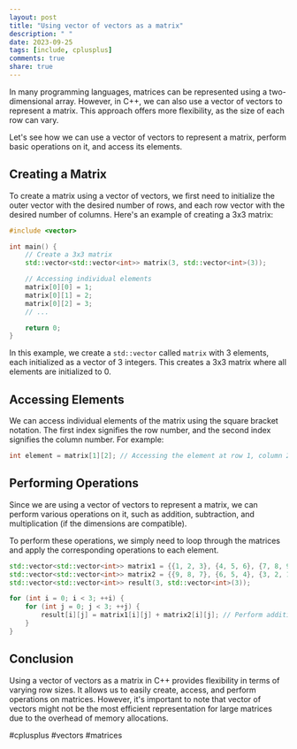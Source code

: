 ```yaml
---
layout: post
title: "Using vector of vectors as a matrix"
description: " "
date: 2023-09-25
tags: [include, cplusplus]
comments: true
share: true
---
```


In many programming languages, matrices can be represented using a two-dimensional array. However, in C++, we can also use a vector of vectors to represent a matrix. This approach offers more flexibility, as the size of each row can vary.

Let's see how we can use a vector of vectors to represent a matrix, perform basic operations on it, and access its elements.

## Creating a Matrix

To create a matrix using a vector of vectors, we first need to initialize the outer vector with the desired number of rows, and each row vector with the desired number of columns. Here's an example of creating a 3x3 matrix:

```cpp
#include <vector>

int main() {
    // Create a 3x3 matrix
    std::vector<std::vector<int>> matrix(3, std::vector<int>(3));

    // Accessing individual elements
    matrix[0][0] = 1;
    matrix[0][1] = 2;
    matrix[0][2] = 3;
    // ...

    return 0;
}
```

In this example, we create a `std::vector` called `matrix` with 3 elements, each initialized as a vector of 3 integers. This creates a 3x3 matrix where all elements are initialized to 0.

## Accessing Elements

We can access individual elements of the matrix using the square bracket notation. The first index signifies the row number, and the second index signifies the column number. For example:

```cpp
int element = matrix[1][2]; // Accessing the element at row 1, column 2
```

## Performing Operations

Since we are using a vector of vectors to represent a matrix, we can perform various operations on it, such as addition, subtraction, and multiplication (if the dimensions are compatible).

To perform these operations, we simply need to loop through the matrices and apply the corresponding operations to each element.

```cpp
std::vector<std::vector<int>> matrix1 = {{1, 2, 3}, {4, 5, 6}, {7, 8, 9}};
std::vector<std::vector<int>> matrix2 = {{9, 8, 7}, {6, 5, 4}, {3, 2, 1}};
std::vector<std::vector<int>> result(3, std::vector<int>(3));

for (int i = 0; i < 3; ++i) {
    for (int j = 0; j < 3; ++j) {
        result[i][j] = matrix1[i][j] + matrix2[i][j]; // Perform addition
    }
}
```

## Conclusion

Using a vector of vectors as a matrix in C++ provides flexibility in terms of varying row sizes. It allows us to easily create, access, and perform operations on matrices. However, it's important to note that vector of vectors might not be the most efficient representation for large matrices due to the overhead of memory allocations.

#cplusplus #vectors #matrices